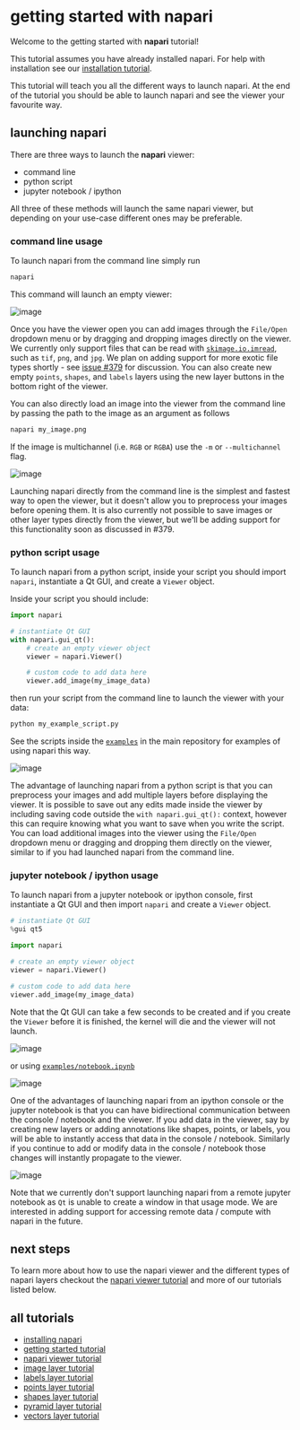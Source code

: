# getting started with napari

Welcome to the getting started with **napari** tutorial!

This tutorial assumes you have already installed napari. For help with installation see our [installation tutorial](installation.md).

This tutorial will teach you all the different ways to launch napari. At the end of the tutorial you should be able to launch napari and see the viewer your favourite way.


## launching napari

There are three ways to launch the **napari** viewer:
- command line
- python script
- jupyter notebook / ipython


All three of these methods will launch the same napari viewer, but depending on your use-case different ones may be preferable.

### command line usage

To launch napari from the command line simply run
```sh
napari
```

This command will launch an empty viewer:

![image](../resources/launch_cli_empty.gif)

Once you have the viewer open you can add images through the `File/Open` dropdown menu or by dragging and dropping images directly on the viewer. We currently only support files that can be read with [`skimage.io.imread`](https://scikit-image.org/docs/dev/api/skimage.io.html#skimage.io.imread), such as `tif`, `png`, and `jpg`. We plan on adding support for more exotic file types shortly - see [issue #379](https://github.com/napari/napari/issues/379) for discussion. You can also create new empty `points`, `shapes`, and `labels` layers using the new layer buttons in the bottom right of the viewer.

You can also directly load an image into the viewer from the command line by passing the path to the image as an argument as follows
```sh
napari my_image.png
```
If the image is multichannel (i.e. `RGB` or `RGBA`) use the `-m` or `--multichannel` flag.

![image](../resources/launch_cli_image.gif)

Launching napari directly from the command line is the simplest and fastest way to open the viewer, but it doesn't allow you to preprocess your images before opening them. It is also currently not possible to save images or other layer types directly from the viewer, but we'll be adding support for this functionality soon as discussed in #379.

### python script usage

To launch napari from a python script, inside your script you should import `napari`, instantiate a Qt GUI, and create a `Viewer` object.

Inside your script you should include:

```python
import napari

# instantiate Qt GUI
with napari.gui_qt():
    # create an empty viewer object
    viewer = napari.Viewer()

    # custom code to add data here
    viewer.add_image(my_image_data)
```

then run your script from the command line to launch the viewer with your data:
```sh
python my_example_script.py
```

See the scripts inside the [`examples`](https://github.com/napari/napari/tree/master/examples/add_points.py) in the main repository for examples of using napari this way.

![image](../resources/launch_script.gif)

The advantage of launching napari from a python script is that you can preprocess your images and add multiple layers before displaying the viewer. It is possible to save out any edits made inside the viewer by including saving code outside the `with napari.gui_qt():` context, however this can require knowing what you want to save when you write the script. You can load additional images into the viewer using the `File/Open` dropdown menu or dragging and dropping them directly on the viewer, similar to if you had launched napari from the command line.

### jupyter notebook / ipython usage

To launch napari from a jupyter notebook or ipython console, first instantiate a Qt GUI and then import `napari` and create a `Viewer` object.

```python
# instantiate Qt GUI
%gui qt5

import napari

# create an empty viewer object
viewer = napari.Viewer()

# custom code to add data here
viewer.add_image(my_image_data)
```
Note that the Qt GUI can take a few seconds to be created and if you create the `Viewer` before it is finished, the kernel will die and the viewer will not launch.

![image](../resources/launch_ipython.gif)

or using [`examples/notebook.ipynb`](../examples/notebook.ipynb)

![image](../resources/launch_jupyter.gif)

One of the advantages of launching napari from an ipython console or the jupyter notebook is that you can have bidirectional communication between the console / notebook and the viewer. If you add data in the viewer, say by creating new layers or adding annotations like shapes, points, or labels, you will be able to instantly access that data in the console / notebook. Similarly if you continue to add or modify data in the console / notebook those changes will instantly propagate to the viewer.

![image](../resources/bidirectional_communication.gif)

Note that we currently don't support launching napari from a remote jupyter notebook as `Qt` is unable to create a window in that usage mode. We are interested in adding support for accessing remote data / compute with napari in the future.

## next steps

To learn more about how to use the napari viewer and the different types of napari layers checkout the [napari viewer tutorial](viewer.md) and more of our tutorials listed below.

## all tutorials

- [installing napari](installation.md)
- [getting started tutorial](getting_started.md)
- [napari viewer tutorial](viewer.md)
- [image layer tutorial](image.md)
- [labels layer tutorial](labels.md)
- [points layer tutorial](points.md)
- [shapes layer tutorial](shapes.md)
- [pyramid layer tutorial](pyramid.md)
- [vectors layer tutorial](vectors.md)
